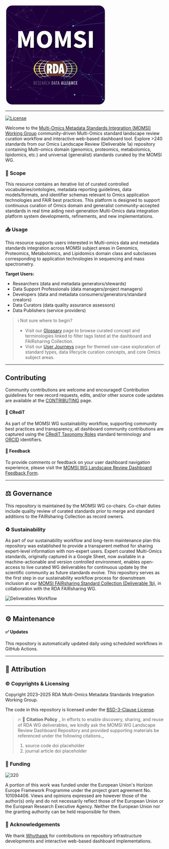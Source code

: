 ![MOMSI-WG-LOGO](src/images/momsi-wg-logo-320.jpg)

---

[![License](https://img.shields.io/badge/License-BSD_3--Clause-blue.svg)](https://opensource.org/licenses/BSD-3-Clause)

Welcome to the [Multi-Omics Metadata Standards Integration (MOMSI) Working Group](https://www.rd-alliance.org/groups/multi-omics-metadata-standards-integration-momsi-wg) community-driven Multi-Omics standard landscape review curation workflow and interactive web-based dashboard tool. Explore >240 standards from our Omics Landscape Review (Deliverable 1a) repository containing Multi-omics domain (genomics, proteomics, metabolomics, lipidomics, etc.) and universal (generalist) standards curated by the MOMSI WG. 

### 🎯 Scope

This resource contains an iterative list of curated controlled vocabularies/ontologies, metadata reporting guidelines, data models/formats, and identifier schemas relevant to Omics application technologies and FAIR best practices. This platform is designed to support continuous curation of Omics domain and generalist community-accepted standards in real time aiding next-generation Multi-Omics data integration platform system developments, refinements, and new implementations.

### 📥 Usage

This resource supports users interested in Multi-omics data and metadata standards integration across MOMSI subject areas in Genomics, Proteomics, Metabolomics, and Lipidomics domain class and subclasses corresponding to application technologies in sequencing and mass spectrometry.

**Target Users:**
 - Researchers (data and metadata generators/stewards)
 - Data Support Professionals (data managers/project managers)
 - Developers (data and metadata consumers/generators/standard creators)
 - Data Curators (data quality assurance assessors)
 - Data Publishers (service providers)

> ℹ️ Not sure where to begin?
> - Visit our [Glossary](src/glossary.md) page to browse curated concept and terminologies linked to filter tags listed at the dashboard and FAIRsharing Collection.
> - Visit our [User Journeys](src/user-journeys.md) page for themed use-case exploration of standard types, data lifecycle curation concepts, and core Omics subject areas.

---
## Contributing

Community contributions are welcome and encouraged! Contribution guidelines for new record requests, edits, and/or other source code updates are available at the [CONTRIBUTING](CONTRIBUTING.md) page. 

#### 🙌 CRediT

As part of the MOMSI WG sustainability workflow, supporting community best practices and transparency, all dashboard community contributions are captured using the [CRediT Taxonomy Roles](https://doi.org/10.25504/FAIRsharing.fe4816) standard terminology and [ORCID](https://doi.org/10.25504/FAIRsharing.OrNi1L) identifiers. 

#### 📮 Feedback

To provide comments or feedback on your user dashboard navigation experience, please visit the [MOMSI WG Landscape Review Dashboard Feedback Form](https://forms.gle/uyovpTRTMpYbvoV57).

---

## ⚖️ Governance

This repository is maintained by the MOMSI WG co-chairs. Co-chair duties include quality review of curated standards prior to merge and standard additions to the FAIRsharing Collection as record owners.

### ♻️ Sustainability

As part of our sustainability workflow and long-term maintenance plan this repository was established to provide a transparent method for sharing expert-level information with non-expert users. Expert curated Multi-Omics standards, originally captured in a Google Sheet, now available in a machine-actionable and version controlled environment, enables open-access to live curated WG deliverables for continuous update by the scientific community as future standards evolve. This repository serves as the first step in our sustainability workflow process for downstream inclusion at our [MOMSI FAIRsharing Standard Collection (Deliverable 1b)](https://fairsharing.org/5742), in collaboration with the RDA FAIRsharing WG.

![Deliverables Workflow](src/images/Deliverables_Workflow.png)

---

## ⚙️ Maintenance

####  ✅ Updates

This repository is automatically updated daily using scheduled workflows in GitHub Actions.

---

## 🌟 Attribution

### ©️ Copyrights & Licensing

Copyright 2023–2025 RDA Multi-Omics Metadata Standards Integration Working Group.

The code in this repository is licensed under the [BSD-3-Clause License](https://github.com/RDA-MOMSI/Dashboard#BSD-3-Clause-1-ov-file).

> 🔥 📖 **Citation Policy**
>_ In efforts to enable discovery, sharing, and reuse of RDA WG deliverables, we kindly ask the MOMSI WG Landscape Review Dashboard Repository and provided supporting materials be referenced under the following citations._
>1. source code doi placeholder
>2. journal article doi placeholder

### 🎁 Funding

![320](src/images/RDA_TIGER_Logo.png)

A portion of this work was funded under the European Union's Horizon Europe Framework Programme under the project grant agreement No. 101094406. Views and opinions expressed are however those of the author(s) only and do not necessarily reflect those of the European Union or the European Research Executive Agency. Neither the European Union nor the granting authority can be held responsible for them.

### 🙌 Acknowledgements

We thank [Whythawk](https://whythawk.com/) for contributions on repository infrastructure developments and interactive web-based dashboard implementations.